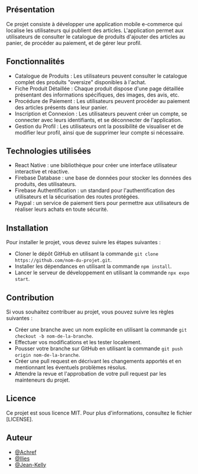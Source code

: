 ## Présentation

Ce projet consiste à développer une application mobile e-commerce qui localise les utilisateurs qui publient des articles. L'application permet aux utilisateurs de consulter le catalogue de produits d'ajouter des articles au panier, de procéder au paiement, et de gérer leur profil.

## Fonctionnalités

- Catalogue de Produits : Les utilisateurs peuvent consulter le catalogue complet des produits "oversize" disponibles à l'achat.
- Fiche Produit Détaillée : Chaque produit dispose d'une page détaillée présentant des informations spécifiques, des images, des avis, etc.
- Procédure de Paiement : Les utilisateurs peuvent procéder au paiement des articles présents dans leur panier.
- Inscription et Connexion : Les utilisateurs peuvent créer un compte, se connecter avec leurs identifiants, et se déconnecter de l'application.
- Gestion du Profil : Les utilisateurs ont la possibilité de visualiser et de modifier leur profil, ainsi que de supprimer leur compte si nécessaire.

## Technologies utilisées

- React Native : une bibliothèque pour créer une interface utilisateur interactive et réactive.
- Firebase Database : une base de données pour stocker les données des produits, des utilisateurs.
- Firebase Authentification : un standard pour l'authentification des utilisateurs et la sécurisation des routes protégées.
- Paypal : un service de paiement tiers pour permettre aux utilisateurs de réaliser leurs achats en toute sécurité.

## Installation

Pour installer le projet, vous devez suivre les étapes suivantes :

- Cloner le dépôt GitHub en utilisant la commande `git clone https://github.com/nom-du-projet.git`.
- Installer les dépendances en utilisant la commande `npm install`.
- Lancer le serveur de développement en utilisant la commande `npx expo start`.

## Contribution

Si vous souhaitez contribuer au projet, vous pouvez suivre les règles suivantes :

- Créer une branche avec un nom explicite en utilisant la commande `git checkout -b nom-de-la-branche`.
- Effectuer vos modifications et les tester localement.
- Pousser votre branche sur GitHub en utilisant la commande `git push origin nom-de-la-branche`.
- Créer une pull request en décrivant les changements apportés et en mentionnant les éventuels problèmes résolus.
- Attendre la revue et l'approbation de votre pull request par les mainteneurs du projet.

## Licence

Ce projet est sous licence MIT. Pour plus d'informations, consultez le fichier [LICENSE].

## Auteur

- [@Achref](https://www.github.com/AchrefAwaissi)
- [@Ilies](https://www.github.com/illiesskalli)
- [@Jean-Kelly](https://www.github.com/john1340a)
